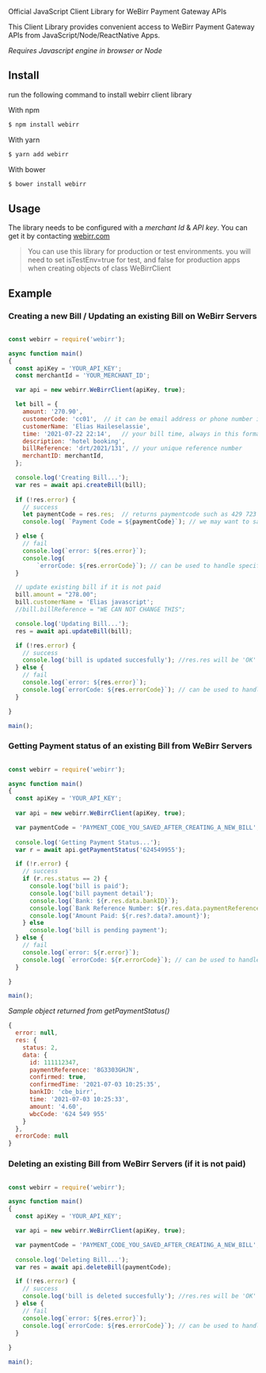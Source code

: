 Official JavaScript Client Library for WeBirr Payment Gateway APIs 

This Client Library provides convenient access to WeBirr Payment Gateway APIs from JavaScript/Node/ReactNative Apps.

*Requires Javascript engine in browser or Node*

## Install

run the following command to install webirr client library

With npm

```bash
$ npm install webirr
```
With yarn

```bash
$ yarn add webirr
```

With bower

```bash
$ bower install webirr
```

## Usage

The library needs to be configured with a *merchant Id* & *API key*. You can get it by contacting [webirr.com](https://webirr.com)

> You can use this library for production or test environments. you will need to set isTestEnv=true for test, and false for production apps when creating objects of class WeBirrClient

## Example

### Creating a new Bill / Updating an existing Bill on WeBirr Servers

```javascript

const webirr = require('webirr');

async function main() 
{
  const apiKey = 'YOUR_API_KEY';
  const merchantId = 'YOUR_MERCHANT_ID';

  var api = new webirr.WeBirrClient(apiKey, true);

  let bill = {
    amount: '270.90',
    customerCode: 'cc01',  // it can be email address or phone number if you dont have customer code
    customerName: 'Elias Haileselassie',
    time: '2021-07-22 22:14',   // your bill time, always in this format
    description: 'hotel booking',
    billReference: 'drt/2021/131', // your unique reference number
    merchantID: merchantId,
  };

  console.log('Creating Bill...');
  var res = await api.createBill(bill);
  
  if (!res.error) {
    // success
    let paymentCode = res.res;  // returns paymentcode such as 429 723 975
    console.log( `Payment Code = ${paymentCode}`); // we may want to save payment code in local db.

  } else {
    // fail
    console.log(`error: ${res.error}`);
    console.log(
        `errorCode: ${res.errorCode}`); // can be used to handle specific busines error such as ERROR_INVLAID_INPUT_DUP_REF
  }

  // update existing bill if it is not paid
  bill.amount = "278.00";
  bill.customerName = 'Elias javascript';
  //bill.billReference = "WE CAN NOT CHANGE THIS";

  console.log('Updating Bill...');
  res = await api.updateBill(bill);

  if (!res.error) {
    // success
    console.log('bill is updated succesfully'); //res.res will be 'OK'  no need to check here!
  } else {
    // fail
    console.log(`error: ${res.error}`);
    console.log(`errorCode: ${res.errorCode}`); // can be used to handle specific busines error such as ERROR_INVLAID_INPUT
  }

}

main();

```

### Getting Payment status of an existing Bill from WeBirr Servers

```javascript

const webirr = require('webirr');

async function main() 
{
  const apiKey = 'YOUR_API_KEY';
  
  var api = new webirr.WeBirrClient(apiKey, true);

  var paymentCode = 'PAYMENT_CODE_YOU_SAVED_AFTER_CREATING_A_NEW_BILL';  // suchas as '141 263 782';
  
  console.log('Getting Payment Status...');
  var r = await api.getPaymentStatus('624549955');

  if (!r.error) {
    // success
    if (r.res.status == 2) {
      console.log('bill is paid');
      console.log('bill payment detail');
      console.log(`Bank: ${r.res.data.bankID}`);
      console.log(`Bank Reference Number: ${r.res.data.paymentReference}`);
      console.log('Amount Paid: ${r.res?.data?.amount}');
    } else
      console.log('bill is pending payment');
  } else {
    // fail
    console.log(`error: ${r.error}`);
    console.log( `errorCode: ${r.errorCode}`); // can be used to handle specific busines error such as ERROR_INVLAID_INPUT
  }

}

main();

```  
*Sample object returned from getPaymentStatus()*

```javascript
{
  error: null,
  res: {
    status: 2,
    data: {
      id: 111112347,
      paymentReference: '8G3303GHJN',      
      confirmed: true,
      confirmedTime: '2021-07-03 10:25:35',
      bankID: 'cbe_birr',
      time: '2021-07-03 10:25:33',
      amount: '4.60',
      wbcCode: '624 549 955'
    }
  },
  errorCode: null
}

```

### Deleting an existing Bill from WeBirr Servers (if it is not paid)

```javascript

const webirr = require('webirr');

async function main() 
{
  const apiKey = 'YOUR_API_KEY';

  var api = new webirr.WeBirrClient(apiKey, true);

  var paymentCode = 'PAYMENT_CODE_YOU_SAVED_AFTER_CREATING_A_NEW_BILL';  // suchas as '141 263 782';
  
  console.log('Deleting Bill...');
  var res = await api.deleteBill(paymentCode);

  if (!res.error) {
    // success
    console.log('bill is deleted succesfully'); //res.res will be 'OK'  no need to check here!
  } else {
    // fail
    console.log(`error: ${res.error}`);
    console.log(`errorCode: ${res.errorCode}`); // can be used to handle specific bussines error such as ERROR_INVLAID_INPUT
  }
  
}  

main();

```  